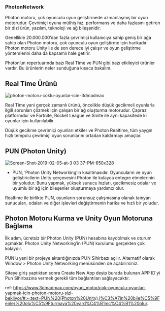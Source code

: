 ### PhotonNetwork


Photon motoru, çok oyunculu oyun geliştirmede uzmanlaşmış bir oyun motorudur. Çevrimiçi oyuna müthiş hız, performans ve daha fazlasını getiren bir dizi ürün, yazılım, teknoloji ve ağ bileşenidir.

Genellikle 20.000.000’dan fazla çevrimiçi kullanıcıya sahip geniş bir ağa sahip olan Photon motoru, çok oyunculu oyun geliştirme için harikadır. Photon motoru Unity ile de son derece iyi çalışır ve oyun geliştirme yöntemlerini daha da kapsamlı hale getirir.

Photon’un repertuarında bazı Real Time ve PUN gibi bazı etkileyici ürünler vardır. Bu ürünlerin neler sunduğuna kısaca bakalım.


## Real Time Ürünü

![photon-motoru-coklu-oyunlar-icin-3dmadmax](https://user-images.githubusercontent.com/56971277/195547326-6ff3563c-e0dd-4dc6-afd8-e39701882734.jpg)

Real Time yani gerçek zamanlı ürünü, öncelikle düşük gecikmeli oyunlarla ilgili sorunları çözmek için çalışan bir ağ oluşturma motorudur. Çapraz platformdur ve Fortnite, Rocket League ve Smite ile aynı kapasitede ki oyunlar için kullanılabilir.

Düşük gecikme çevrimiçi oyunları etkiler ve Photon Realtime, tüm yaygın hızlı tempolu çevrimiçi oyun sorunlarını ortadan kaldırmayı amaçlar.


## PUN (Photon Unity)


![Screen-Shot-2019-02-05-at-3 03 37-PM-650x328](https://user-images.githubusercontent.com/56971277/195548046-4e194e8e-02f2-42f3-9e05-373851eb90d3.png)

- PUN, ‘Photon Unity Networking’in kısaltmasıdır. Oyuncuların ve oyun geliştiricilerin Unity çerçevesini Photon ile kolayca entegre etmelerinin bir yoludur. Bunu yapmak, yüksek sunucu hızları, gecikmesiz odalar ve uyumlu bir ağ için bileşenler oluşturmaya yardımcı olur.

Realtime ile birlikte PUN, oyunların sorunsuz çalışmasına olanak tanıyan sunucuları, odaları ve diğer işlevleri değiştirmenin harika ve hızlı bir yoludur.

## Photon Motoru Kurma ve Unity Oyun Motoruna Bağlama

İlk adım, ücretsiz bir Photon Unity (PUN) hesabına kaydolmak ve oturum açmaktır. Photon Unity Networking’in (PUN) kurulumu gerçekten çok kolaydır.

PUN’u yeni bir projeye aktardığınızda PUN Sihirbazı açılır. Alternatif olarak Window > Photon Unity Networking menüsünden de açabilirsiniz.

Siteye giriş yaptıktan sonra Create New App deyip burada bulunan APP ID'yi Pun Sihirbazına vermek gerekli tüm bağlantıları sağlayacaktır.


ref: https://www.3dmadmax.com/oyun_motor/cok-oyunculu-oyunlar-yapmak-icin-photon-motoru-sizi-bekliyor/#:~:text=PUN%20(Photon%20Unity),i%C3%A7in%20bile%C5%9Fenler%20olu%C5%9Fturmaya%20yard%C4%B1mc%C4%B1%20olur.









